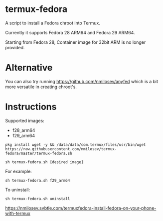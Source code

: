 # termux-fedora
A script to install a Fedora chroot into Termux.

Currently it supports Fedora 28 ARM64 and Fedora 29 ARM64.

Starting from Fedora 28, Container image for 32bit ARM is no longer provided.

# Alternative

You can also try running https://github.com/nmilosev/anyfed which is a bit more versatile in creating chroot's.

# Instructions

Supported images:

- f28_arm64
- f29_arm64

```
pkg install wget -y && /data/data/com.termux/files/usr/bin/wget https://raw.githubusercontent.com/nmilosev/termux-fedora/master/termux-fedora.sh

sh termux-fedora.sh [desired image]
```

For example:

```
sh termux-fedora.sh f29_arm64
```

To uninstall:

```
sh termux-fedora.sh uninstall
```

https://nmilosev.svbtle.com/termuxfedora-install-fedora-on-your-phone-with-termux
